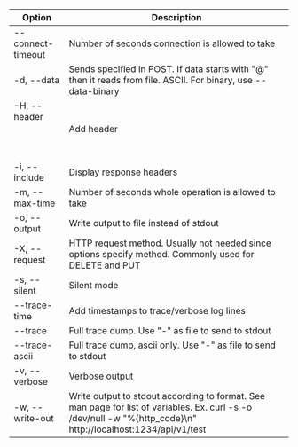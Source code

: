 Option|Description
---|---
--connect-timeout <seconds>|Number of seconds connection is allowed to take
-d, --data <data>|Sends specified <data> in POST. If data starts with "@" then it reads from file. ASCII.  For binary, use --data-binary
-H, --header <header>|Add header
-i, --include|Display response headers
-m, --max-time <seconds>|Number of seconds whole operation is allowed to take
-o, --output <file>|Write output to file instead of stdout
-X, --request <command>|HTTP request method. Usually not needed since options specify method. Commonly used for DELETE and PUT
-s, --silent|Silent mode
--trace-time|Add timestamps to trace/verbose log lines
--trace <file>|Full trace dump. Use "-" as file to send to stdout
--trace-ascii <file>|Full trace dump, ascii only. Use "-" as file to send to stdout
-v, --verbose|Verbose output
-w, --write-out <format>|Write output to stdout according to format. See man page for list of variables. Ex. curl -s -o /dev/null -w "%{http_code}\n" http://localhost:1234/api/v1/test
